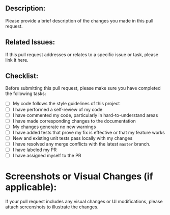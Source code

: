 ## Description:

Please provide a brief description of the changes you made in this pull request.

## Related Issues:

If this pull request addresses or relates to a specific issue or task, please link it here.

## Checklist:

Before submitting this pull request, please make sure you have completed the following tasks:

- [ ] My code follows the style guidelines of this project
- [ ] I have performed a self-review of my code
- [ ] I have commented my code, particularly in hard-to-understand areas
- [ ] I have made corresponding changes to the documentation
- [ ] My changes generate no new warnings
- [ ] I have added tests that prove my fix is effective or that my feature works
- [ ] New and existing unit tests pass locally with my changes
- [ ] I have resolved any merge conflicts with the latest `master` branch.
- [ ] I have labeled my PR
- [ ] I have assigned myself to the PR

# Screenshots or Visual Changes (if applicable):

If your pull request includes any visual changes or UI modifications, please attach screenshots to illustrate the changes.
